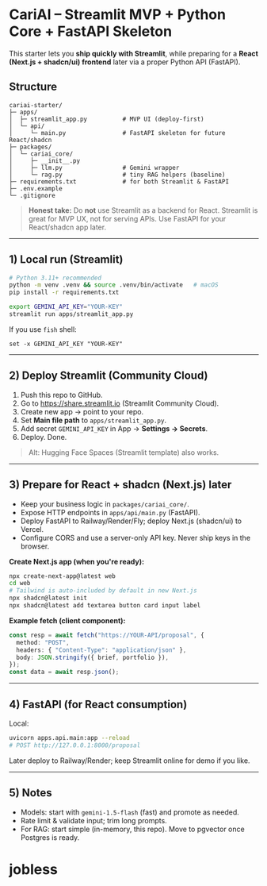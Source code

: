 # CariAI – Streamlit MVP + Python Core + FastAPI Skeleton

This starter lets you **ship quickly with Streamlit**, while preparing for a **React (Next.js + shadcn/ui) frontend** later via a proper Python API (FastAPI).

## Structure
```
cariai-starter/
├─ apps/
│  ├─ streamlit_app.py          # MVP UI (deploy-first)
│  └─ api/
│     └─ main.py                # FastAPI skeleton for future React/shadcn
├─ packages/
│  └─ cariai_core/
│     ├─ __init__.py
│     ├─ llm.py                 # Gemini wrapper
│     └─ rag.py                 # tiny RAG helpers (baseline)
├─ requirements.txt             # for both Streamlit & FastAPI
├─ .env.example
└─ .gitignore
```

> **Honest take:** Do **not** use Streamlit as a backend for React. Streamlit is great for MVP UX, not for serving APIs. Use FastAPI for your React/shadcn app later.

---

## 1) Local run (Streamlit)

```bash
# Python 3.11+ recommended
python -m venv .venv && source .venv/bin/activate   # macOS
pip install -r requirements.txt

export GEMINI_API_KEY="YOUR-KEY"
streamlit run apps/streamlit_app.py
```

If you use `fish` shell:
```fish
set -x GEMINI_API_KEY "YOUR-KEY"
```

---

## 2) Deploy Streamlit (Community Cloud)

1. Push this repo to GitHub.
2. Go to https://share.streamlit.io (Streamlit Community Cloud).
3. Create new app → point to your repo.
4. Set **Main file path** to `apps/streamlit_app.py`.
5. Add secret `GEMINI_API_KEY` in App → **Settings → Secrets**.
6. Deploy. Done.

> Alt: Hugging Face Spaces (Streamlit template) also works.

---

## 3) Prepare for React + shadcn (Next.js) later

- Keep your business logic in `packages/cariai_core/`.
- Expose HTTP endpoints in `apps/api/main.py` (FastAPI).
- Deploy FastAPI to Railway/Render/Fly; deploy Next.js (shadcn/ui) to Vercel.
- Configure CORS and use a server-only API key. Never ship keys in the browser.

**Create Next.js app (when you're ready):**
```bash
npx create-next-app@latest web
cd web
# Tailwind is auto-included by default in new Next.js
npx shadcn@latest init
npx shadcn@latest add textarea button card input label
```

**Example fetch (client component):**
```ts
const resp = await fetch("https://YOUR-API/proposal", {
  method: "POST",
  headers: { "Content-Type": "application/json" },
  body: JSON.stringify({ brief, portfolio }),
});
const data = await resp.json();
```

---

## 4) FastAPI (for React consumption)

Local:
```bash
uvicorn apps.api.main:app --reload
# POST http://127.0.0.1:8000/proposal
```

Later deploy to Railway/Render; keep Streamlit online for demo if you like.

---

## 5) Notes
- Models: start with `gemini-1.5-flash` (fast) and promote as needed.
- Rate limit & validate input; trim long prompts.
- For RAG: start simple (in-memory, this repo). Move to pgvector once Postgres is ready.
# jobless
